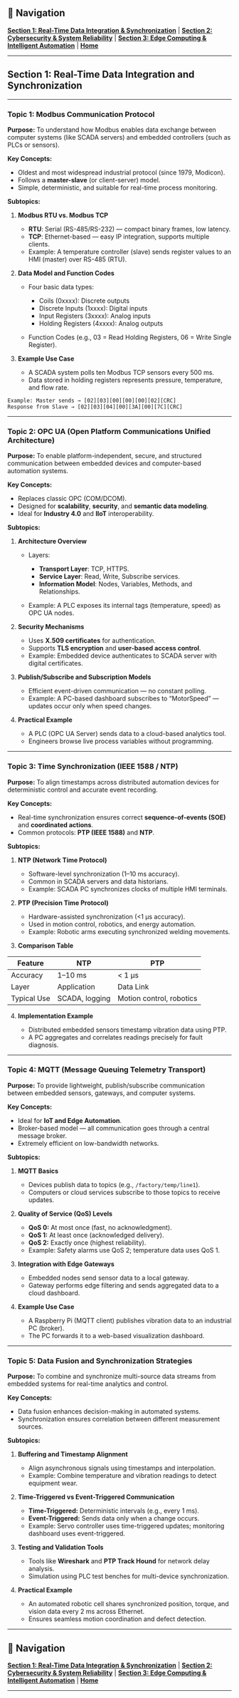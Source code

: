 ## 📍 Navigation

**[Section 1: Real-Time Data Integration & Synchronization](./section1.md)** | **[Section 2: Cybersecurity & System Reliability](./section2.md)** | **[Section 3: Edge Computing & Intelligent Automation](./section3.md)** | **[Home](./README.md)**

---

## **Section 1: Real-Time Data Integration and Synchronization**

---

### **Topic 1: Modbus Communication Protocol**

**Purpose:**
To understand how Modbus enables data exchange between computer systems (like SCADA servers) and embedded controllers (such as PLCs or sensors).

**Key Concepts:**

* Oldest and most widespread industrial protocol (since 1979, Modicon).
* Follows a **master-slave** (or client-server) model.
* Simple, deterministic, and suitable for real-time process monitoring.

**Subtopics:**

1. **Modbus RTU vs. Modbus TCP**

   * **RTU**: Serial (RS-485/RS-232) — compact binary frames, low latency.
   * **TCP**: Ethernet-based — easy IP integration, supports multiple clients.
   * Example: A temperature controller (slave) sends register values to an HMI (master) over RS-485 (RTU).

2. **Data Model and Function Codes**

   * Four basic data types:

     * Coils (0xxxx): Discrete outputs
     * Discrete Inputs (1xxxx): Digital inputs
     * Input Registers (3xxxx): Analog inputs
     * Holding Registers (4xxxx): Analog outputs
   * Function Codes (e.g., 03 = Read Holding Registers, 06 = Write Single Register).

3. **Example Use Case**

   * A SCADA system polls ten Modbus TCP sensors every 500 ms.
   * Data stored in holding registers represents pressure, temperature, and flow rate.

```plaintext
Example: Master sends → [02][03][00][00][00][02][CRC]
Response from Slave → [02][03][04][00][3A][00][7C][CRC]
```

---

### **Topic 2: OPC UA (Open Platform Communications Unified Architecture)**

**Purpose:**
To enable platform-independent, secure, and structured communication between embedded devices and computer-based automation systems.

**Key Concepts:**

* Replaces classic OPC (COM/DCOM).
* Designed for **scalability**, **security**, and **semantic data modeling**.
* Ideal for **Industry 4.0** and **IIoT** interoperability.

**Subtopics:**

1. **Architecture Overview**

   * Layers:

     * **Transport Layer**: TCP, HTTPS.
     * **Service Layer**: Read, Write, Subscribe services.
     * **Information Model**: Nodes, Variables, Methods, and Relationships.
   * Example: A PLC exposes its internal tags (temperature, speed) as OPC UA nodes.

2. **Security Mechanisms**

   * Uses **X.509 certificates** for authentication.
   * Supports **TLS encryption** and **user-based access control**.
   * Example: Embedded device authenticates to SCADA server with digital certificates.

3. **Publish/Subscribe and Subscription Models**

   * Efficient event-driven communication — no constant polling.
   * Example: A PC-based dashboard subscribes to “MotorSpeed” — updates occur only when speed changes.

4. **Practical Example**

   * A PLC (OPC UA Server) sends data to a cloud-based analytics tool.
   * Engineers browse live process variables without programming.

---

### **Topic 3: Time Synchronization (IEEE 1588 / NTP)**

**Purpose:**
To align timestamps across distributed automation devices for deterministic control and accurate event recording.

**Key Concepts:**

* Real-time synchronization ensures correct **sequence-of-events (SOE)** and **coordinated actions**.
* Common protocols: **PTP (IEEE 1588)** and **NTP**.

**Subtopics:**

1. **NTP (Network Time Protocol)**

   * Software-level synchronization (1–10 ms accuracy).
   * Common in SCADA servers and data historians.
   * Example: SCADA PC synchronizes clocks of multiple HMI terminals.

2. **PTP (Precision Time Protocol)**

   * Hardware-assisted synchronization (<1 µs accuracy).
   * Used in motion control, robotics, and energy automation.
   * Example: Robotic arms executing synchronized welding movements.

3. **Comparison Table**

| Feature     | NTP            | PTP                      |
| ----------- | -------------- | ------------------------ |
| Accuracy    | 1–10 ms        | < 1 µs                   |
| Layer       | Application    | Data Link                |
| Typical Use | SCADA, logging | Motion control, robotics |

4. **Implementation Example**

   * Distributed embedded sensors timestamp vibration data using PTP.
   * A PC aggregates and correlates readings precisely for fault diagnosis.

---

### **Topic 4: MQTT (Message Queuing Telemetry Transport)**

**Purpose:**
To provide lightweight, publish/subscribe communication between embedded sensors, gateways, and computer systems.

**Key Concepts:**

* Ideal for **IoT and Edge Automation**.
* Broker-based model — all communication goes through a central message broker.
* Extremely efficient on low-bandwidth networks.

**Subtopics:**

1. **MQTT Basics**

   * Devices publish data to topics (e.g., `/factory/temp/line1`).
   * Computers or cloud services subscribe to those topics to receive updates.

2. **Quality of Service (QoS) Levels**

   * **QoS 0:** At most once (fast, no acknowledgment).
   * **QoS 1:** At least once (acknowledged delivery).
   * **QoS 2:** Exactly once (highest reliability).
   * Example: Safety alarms use QoS 2; temperature data uses QoS 1.

3. **Integration with Edge Gateways**

   * Embedded nodes send sensor data to a local gateway.
   * Gateway performs edge filtering and sends aggregated data to a cloud dashboard.

4. **Example Use Case**

   * A Raspberry Pi (MQTT client) publishes vibration data to an industrial PC (broker).
   * The PC forwards it to a web-based visualization dashboard.

---

### **Topic 5: Data Fusion and Synchronization Strategies**

**Purpose:**
To combine and synchronize multi-source data streams from embedded systems for real-time analytics and control.

**Key Concepts:**

* Data fusion enhances decision-making in automated systems.
* Synchronization ensures correlation between different measurement sources.

**Subtopics:**

1. **Buffering and Timestamp Alignment**

   * Align asynchronous signals using timestamps and interpolation.
   * Example: Combine temperature and vibration readings to detect equipment wear.

2. **Time-Triggered vs Event-Triggered Communication**

   * **Time-Triggered:** Deterministic intervals (e.g., every 1 ms).
   * **Event-Triggered:** Sends data only when a change occurs.
   * Example: Servo controller uses time-triggered updates; monitoring dashboard uses event-triggered.

3. **Testing and Validation Tools**

   * Tools like **Wireshark** and **PTP Track Hound** for network delay analysis.
   * Simulation using PLC test benches for multi-device synchronization.

4. **Practical Example**

   * An automated robotic cell shares synchronized position, torque, and vision data every 2 ms across Ethernet.
   * Ensures seamless motion coordination and defect detection.

---

## 📍 Navigation

**[Section 1: Real-Time Data Integration & Synchronization](./section1.md)** | **[Section 2: Cybersecurity & System Reliability](./section2.md)** | **[Section 3: Edge Computing & Intelligent Automation](./section3.md)** | **[Home](./README.md)**

---

